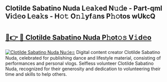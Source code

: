 ## Clotilde Sabatino Nuda L𝚎a𝚔ed N𝚞𝚍e - Part-qml Vi𝚍𝚎o L𝚎a𝚔s - H𝚘𝚝 O𝚗𝚕yf𝚊ns P𝚑𝚘tos wUkcQ

# <h2><a href="http://kf0kz9r.oniu.top/?m=Clotilde+Sabatino+Nuda">🔗👉 🔴 Clotilde Sabatino Nuda P𝚑ot𝚘𝚜 V𝚒d𝚎o</a></h2>

[![Clotilde Sabatino Nuda Nu𝚍e𝚜](https://i.imgur.com/0qMVB7G.gif)](http://kf0kz9r.oniu.top/?m=Clotilde+Sabatino+Nuda)
Digital content creator Clotilde Sabatino Nuda, celebrated for publishing dance and lifestyle material, consisting of performances and personal vlogs. Selfless volunteer Clotilde Sabatino Nuda, recognized for their generosity and dedication to volunteering their time and skills to help others.  
